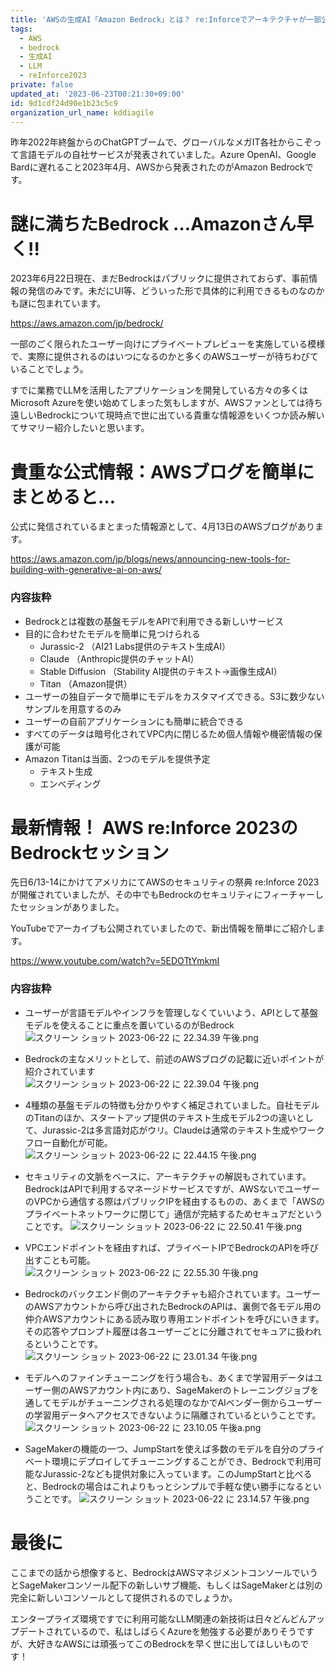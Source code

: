 ```yaml
---
title: 'AWSの生成AI「Amazon Bedrock」とは？ re:Inforceでアーキテクチャが一部公開！'
tags:
  - AWS
  - bedrock
  - 生成AI
  - LLM
  - reInforce2023
private: false
updated_at: '2023-06-23T00:21:30+09:00'
id: 9d1cdf24d90e1b23c5c9
organization_url_name: kddiagile
---
```

昨年2022年終盤からのChatGPTブームで、グローバルなメガIT各社からこぞって言語モデルの自社サービスが発表されていました。Azure OpenAI、Google Bardに遅れること2023年4月、AWSから発表されたのがAmazon Bedrockです。



# 謎に満ちたBedrock …Amazonさん早く!!

2023年6月22日現在、まだBedrockはパブリックに提供されておらず、事前情報の発信のみです。未だにUI等、どういった形で具体的に利用できるものなのかも謎に包まれています。

https://aws.amazon.com/jp/bedrock/

一部のごく限られたユーザー向けにプライベートプレビューを実施している模様で、実際に提供されるのはいつになるのかと多くのAWSユーザーが待ちわびていることでしょう。

すでに業務でLLMを活用したアプリケーションを開発している方々の多くはMicrosoft Azureを使い始めてしまった気もしますが、AWSファンとしては待ち遠しいBedrockについて現時点で世に出ている貴重な情報源をいくつか読み解いてサマリー紹介したいと思います。



# 貴重な公式情報：AWSブログを簡単にまとめると…

公式に発信されているまとまった情報源として、4月13日のAWSブログがあります。

https://aws.amazon.com/jp/blogs/news/announcing-new-tools-for-building-with-generative-ai-on-aws/


### 内容抜粋

- Bedrockとは複数の基盤モデルをAPIで利用できる新しいサービス
- 目的に合わせたモデルを簡単に見つけられる
    - Jurassic-2 （AI21 Labs提供のテキスト生成AI）
    - Claude （Anthropic提供のチャットAI）
    - Stable Diffusion （Stability AI提供のテキスト→画像生成AI）
    - Titan （Amazon提供）
- ユーザーの独自データで簡単にモデルをカスタマイズできる。S3に数少ないサンプルを用意するのみ
- ユーザーの自前アプリケーションにも簡単に統合できる
- すべてのデータは暗号化されてVPC内に閉じるため個人情報や機密情報の保護が可能
- Amazon Titanは当面、2つのモデルを提供予定
    - テキスト生成
    - エンべディング



# 最新情報！ AWS re:Inforce 2023のBedrockセッション

先日6/13-14にかけてアメリカにてAWSのセキュリティの祭典 re:Inforce 2023が開催されていましたが、その中でもBedrockのセキュリティにフィーチャーしたセッションがありました。

YouTubeでアーカイブも公開されていましたので、新出情報を簡単にご紹介します。

https://www.youtube.com/watch?v=5EDOTtYmkmI


### 内容抜粋

- ユーザーが言語モデルやインフラを管理しなくていいよう、APIとして基盤モデルを使えることに重点を置いているのがBedrock
![スクリーン ショット 2023-06-22 に 22.34.39 午後.png](https://qiita-image-store.s3.ap-northeast-1.amazonaws.com/0/1633856/30b97bbd-b206-f325-d97b-65dedf915fe8.png)

- Bedrockの主なメリットとして、前述のAWSブログの記載に近いポイントが紹介されています
![スクリーン ショット 2023-06-22 に 22.39.04 午後.png](https://qiita-image-store.s3.ap-northeast-1.amazonaws.com/0/1633856/ce475150-9852-3397-cb98-b5a2c3b62c5c.png)

- 4種類の基盤モデルの特徴も分かりやすく補足されていました。自社モデルのTitanのほか、スタートアップ提供のテキスト生成モデル2つの違いとして、Jurassic-2は多言語対応がウリ。Claudeは通常のテキスト生成やワークフロー自動化が可能。
![スクリーン ショット 2023-06-22 に 22.44.15 午後.png](https://qiita-image-store.s3.ap-northeast-1.amazonaws.com/0/1633856/c1c6a277-539d-6ab1-6c1e-79397d985a66.png)

- セキュリティの文脈をベースに、アーキテクチャの解説もされています。BedrockはAPIで利用するマネージドサービスですが、AWSないでユーザーのVPCから通信する際はパブリックIPを経由するものの、あくまで「AWSのプライベートネットワークに閉じて」通信が完結するためセキュアだということです。
![スクリーン ショット 2023-06-22 に 22.50.41 午後.png](https://qiita-image-store.s3.ap-northeast-1.amazonaws.com/0/1633856/539565c6-304e-2272-a92b-3845245737b1.png)

- VPCエンドポイントを経由すれば、プライベートIPでBedrockのAPIを呼び出すことも可能。
![スクリーン ショット 2023-06-22 に 22.55.30 午後.png](https://qiita-image-store.s3.ap-northeast-1.amazonaws.com/0/1633856/7ec14d89-c06f-5b8d-2e25-c6e9762ce419.png)

- Bedrockのバックエンド側のアーキテクチャも紹介されています。ユーザーのAWSアカウントから呼び出されたBedrockのAPIは、裏側で各モデル用の仲介AWSアカウントにある読み取り専用エンドポイントを呼びにいきます。その応答やプロンプト履歴は各ユーザーごとに分離されてセキュアに扱われるということです。
![スクリーン ショット 2023-06-22 に 23.01.34 午後.png](https://qiita-image-store.s3.ap-northeast-1.amazonaws.com/0/1633856/a90bd060-278f-8315-eb43-960783144291.png)

- モデルへのファインチューニングを行う場合も、あくまで学習用データはユーザー側のAWSアカウント内にあり、SageMakerのトレーニングジョブを通してモデルがチューニングされる処理のなかでAIベンダー側からユーザーの学習用データへアクセスできないように隔離されているということです。
![スクリーン ショット 2023-06-22 に 23.10.05 午後a.png](https://qiita-image-store.s3.ap-northeast-1.amazonaws.com/0/1633856/6a8c2952-0b79-6c06-d6f3-7ed57e1834e5.png)

- SageMakerの機能の一つ、JumpStartを使えば多数のモデルを自分のプライベート環境にデプロイしてチューニングすることができ、Bedrockで利用可能なJurassic-2なども提供対象に入っています。このJumpStartと比べると、Bedrockの場合はこれよりもっとシンプルで手軽な使い勝手になるということです。
![スクリーン ショット 2023-06-22 に 23.14.57 午後.png](https://qiita-image-store.s3.ap-northeast-1.amazonaws.com/0/1633856/e56a73f5-9723-a2b5-3759-2db5823b6e25.png)



# 最後に
ここまでの話から想像すると、BedrockはAWSマネジメントコンソールでいうとSageMakerコンソール配下の新しいサブ機能、もしくはSageMakerとは別の完全に新しいコンソールとして提供されるのでしょうか。

エンタープライズ環境ですでに利用可能なLLM関連の新技術は日々どんどんアップデートされているので、私はしばらくAzureを勉強する必要がありそうですが、大好きなAWSには頑張ってこのBedrockを早く世に出してほしいものです！
